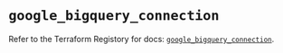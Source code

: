 # `google_bigquery_connection`

Refer to the Terraform Registory for docs: [`google_bigquery_connection`](https://www.terraform.io/docs/providers/google/r/bigquery_connection).
